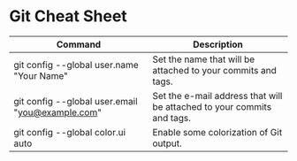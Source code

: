 # Git Cheat Sheet
| **Command** | **Description** |
|---|---|
| git config --global user.name "Your Name" | Set the name that will be attached to your commits and tags. |
| git config --global user.email "you@example.com" | Set the e-mail address that will be attached to your commits and tags. |
| git config --global color.ui auto | Enable some colorization of Git output. |
